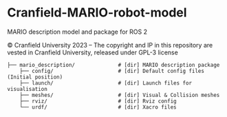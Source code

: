 # Cranfield-MARIO-robot-model
MARIO description model and package for ROS 2

© Cranfield University 2023 – The copyright and IP in this repository are vested in Cranfield University, released under GPL-3 license


```text
├── mario_description/              # [dir] MARIO description package
    ├── config/                     # [dir] Default config files (Initial position)
    ├── launch/                     # [dir] Launch files for visualisation
    ├── meshes/                     # [dir] Visual & Collision meshes
    ├── rviz/                       # [dir] Rviz config
    └── urdf/                       # [dir] Xacro files
```

